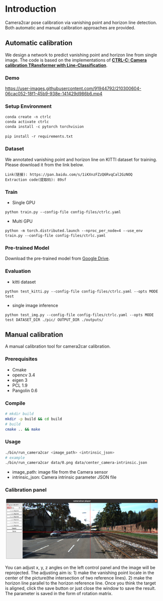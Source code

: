 # Introduction
Camera2car pose calibration via vanishing point and horizon line detection. Both automatic and manual calibration approaches are provided.

## Automatic calibration
We design a network to predict vanishing point and horizon line from single image. The code is based on the implementations of [**CTRL-C: Camera calibration TRansformer with Line-Classification**](https://github.com/jwlee-vcl/CTRL-C). 

### Demo

https://user-images.githubusercontent.com/91944792/210300604-06cac052-18f1-45b9-938e-141429d986b6.mp4


### Setup Environment
  ```
  conda create -n ctrlc
  conda activate ctrlc
  conda install -c pytorch torchvision

  pip install -r requirements.txt
  ```
### Dataset
We annotated vanishing point and horizon line on KITTI dataset for training. Please download it from the link below.
```
Link(链接): https://pan.baidu.com/s/1iKXnzFZzQ6RvqCal2GzNOQ
Extraction code(提取码): 89sf 
```

### Train
* Single GPU

```shell
python train.py --config-file config-files/ctrlc.yaml
```

* Multi GPU

```shell
python -m torch.distributed.launch --nproc_per_node=4 --use_env train.py --config-file config-files/ctrlc.yaml
```
### Pre-trained Model
Download the pre-trained model from [Google Drive](https://drive.google.com/file/d/1yuYZ85pFMVD4tHdw07ZSVHz__ecI58fV/view?usp=share_link).

### Evaluation
* kitti dataset
```
python test_kitti.py --config-file config-files/ctrlc.yaml --opts MODE test
```
* single image inference
```
python test_img.py --config-file config-files/ctrlc.yaml --opts MODE test DATASET_DIR ./pic/ OUTPUT_DIR ./outputs/
```


## Manual calibration
A manual calibration tool for camera2car calibration.

### Prerequisites
- Cmake
- opencv 3.4
- eigen 3
- PCL 1.9
- Pangolin 0.6

### Compile
```bash
# mkdir build
mkdir -p build && cd build
# build
cmake .. && make
```

### Usage
```bash
./bin/run_camera2car <image_path> <intrinsic_json>
# example
./bin/run_camera2car data/0.png data/center_camera-intrinsic.json
```
- image_path: image file from the Camera sensor
- intrinsic_json: Camera intrinsic parameter JSON file

### Calibration panel
![sample](images/sample.png)


You can adjust x, y, z angles on the left control panel and the image will be reprojected. The adjusting aim is: 1) make the vanishing point locate in the center of the picture(the intersection of two reference lines). 2) make the horizon line parallel to the horizon reference line. Once you think the target is aligned, click the save button or just close the window to save the result. The parameter is saved in the form of rotation matrix.